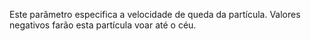 Este parâmetro especifica a velocidade de queda da partícula. Valores negativos farão esta partícula voar até o céu.